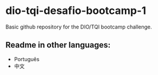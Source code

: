 # dio-tqi-desafio-bootcamp-1
Basic github repository for the DIO/TQI bootcamp challenge.

## Readme in other languages:
* Português
* 中文
